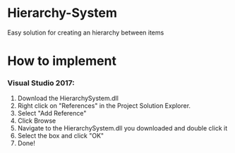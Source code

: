 # Hierarchy-System
Easy solution for creating an hierarchy between items

# How to implement
### Visual Studio 2017:
1) Download the HierarchySystem.dll
2) Right click on "References" in the Project Solution Explorer.
3) Select "Add Reference"
4) Click Browse
5) Navigate to the HierarchySystem.dll you downloaded and double click it
6) Select the box and click "OK"
7) Done!
